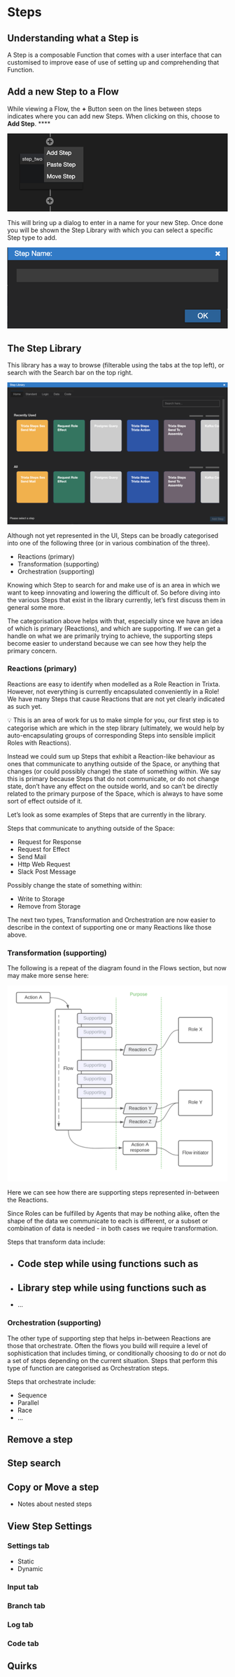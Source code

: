 # Steps

## Understanding what a Step is

A Step is a composable Function that comes with a user interface that can customised to improve ease of use of setting up and comprehending that Function.

## Add a new Step to a Flow

While viewing a Flow, the **+** Button seen on the lines between steps indicates where you can add new Steps. When clicking on this, choose to **Add Step**. ****

![Untitled](Untitled.png)

This will bring up a dialog to enter in a name for your new Step. Once done you will be shown the Step Library with which you can select a specific Step type to add.

![Untitled](Untitled%201.png)

## The Step Library

This library has a way to browse (filterable using the tabs at the top left), or search with the Search bar on the top right.

![Untitled](Untitled%202.png)

Although not yet represented in the UI, Steps can be broadly categorised into one of the following three (or in various combination of the three).

- Reactions (primary)
- Transformation (supporting)
- Orchestration (supporting)

Knowing which Step to search for and make use of is an area in which we want to keep innovating and lowering the difficult of. So before diving into the various Steps that exist in the library currently, let’s first discuss them in general some more.

The categorisation above helps with that, especially since we have an idea of which is primary (Reactions), and which are supporting. If we can get a handle on what we are primarily trying to achieve, the supporting steps become easier to understand because we can see how they help the primary concern.

### Reactions (primary)

Reactions are easy to identify when modelled as a Role Reaction in Trixta. However, not everything is currently encapsulated conveniently in a Role! We have many Steps that cause Reactions that are not yet clearly indicated as such yet.

<aside>
💡 This is an area of work for us to make simple for you, our first step is to categorise which are which in the step library (ultimately, we would help by auto-encapsulating groups of corresponding Steps into sensible implicit Roles with Reactions).

</aside>

Instead we could sum up Steps that exhibit a Reaction-like behaviour as ones that communicate to anything outside of the Space, or anything that changes (or could possibly change) the state of something within. We say this is primary because Steps that do not communicate, or do not change state, don’t have any effect on the outside world, and so can’t be directly related to the primary purpose of the Space, which is always to have some sort of effect outside of it.

Let’s look as some examples of Steps that are currently in the library.

Steps that communicate to anything outside of the Space:

- Request for Response
- Request for Effect
- Send Mail
- Http Web Request
- Slack Post Message

Possibly change the state of something within:

- Write to Storage
- Remove from Storage

The next two types, Transformation and Orchestration are now easier to describe in the context of supporting one or many Reactions like those above.

### Transformation (supporting)

The following is a repeat of the diagram found in the Flows section, but now may make more sense here:

![Untitled](Untitled%203.png)

Here we can see how there are supporting steps represented in-between the Reactions.

Since Roles can be fulfilled by Agents that may be nothing alike, often the shape of the data we communicate to each is different, or a subset or combination of data is needed - in both cases we require transformation.

Steps that transform data include:

- Code step while using functions such as
    -

- Library step while using functions such as
    -

- …

### Orchestration (supporting)

The other type of supporting step that helps in-between Reactions are those that orchestrate. Often the flows you build will require a level of sophistication that includes timing, or conditionally choosing to do or not do a set of steps depending on the current situation. Steps that perform this type of function are categorised as Orchestration steps.

Steps that orchestrate include:

- Sequence
- Parallel
- Race
- …

## Remove a step

## Step search

## Copy or Move a step

- Notes about nested steps

## View Step Settings

### Settings tab

- Static
- Dynamic

### Input tab

### Branch tab

### Log tab

### Code tab

## Quirks
